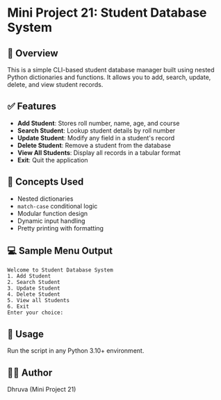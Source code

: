 # Mini Project 21: Student Database System

## 📘 Overview
This is a simple CLI-based student database manager built using nested Python dictionaries and functions. It allows you to add, search, update, delete, and view student records.

## ✅ Features
- **Add Student**: Stores roll number, name, age, and course
- **Search Student**: Lookup student details by roll number
- **Update Student**: Modify any field in a student's record
- **Delete Student**: Remove a student from the database
- **View All Students**: Display all records in a tabular format
- **Exit**: Quit the application

## 🧠 Concepts Used
- Nested dictionaries
- `match-case` conditional logic
- Modular function design
- Dynamic input handling
- Pretty printing with formatting

## 💻 Sample Menu Output
```
Welcome to Student Database System
1. Add Student
2. Search Student
3. Update Student
4. Delete Student
5. View all Students
6. Exit
Enter your choice:
```

## 🚀 Usage
Run the script in any Python 3.10+ environment.

## 👨‍💻 Author
Dhruva (Mini Project 21)
